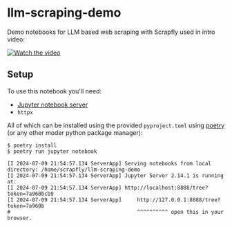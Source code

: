 # llm-scraping-demo

Demo notebooks for LLM based web scraping with Scrapfly used in intro video:

[![Watch the video](https://img.youtube.com/vi/Nd-g_-xXc9I/hqdefault.jpg)](https://www.youtube.com/watch?v=Nd-g_-xXc9I)

## Setup

To use this notebook you'll need:

- [Jupyter notebook server](https://jupyter.org/)
- `httpx`

All of which can be installed using the provided `pyproject.toml` using [poetry](https://python-poetry.org/) (or any other moder python package manager):

```
$ poetry install
$ poetry run jupyter notebook

[I 2024-07-09 21:54:57.134 ServerApp] Serving notebooks from local directory: /home/scrapfly/llm-scraping-demo
[I 2024-07-09 21:54:57.134 ServerApp] Jupyter Server 2.14.1 is running at:
[I 2024-07-09 21:54:57.134 ServerApp] http://localhost:8888/tree?token=7a960bcb9
[I 2024-07-09 21:54:57.134 ServerApp]     http://127.0.0.1:8888/tree?token=7a960b
#                                         ^^^^^^^^^^ open this in your browser.
```
